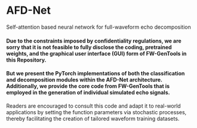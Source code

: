 # AFD-Net
Self-attention based neural network for full-waveform echo decomposition

#### Due to the constraints imposed by confidentiality regulations, we are sorry that it is not feasible to fully disclose the coding, pretrained weights, and the graphical user interface (GUI) form of FW-GenTools in this Repository.

####  But we present the PyTorch implementations of both the classification and decomposition modules within the AFD-Net architecture. Additionally, we provide the core code from FW-GenTools that is employed in the generation of individual simulated echo signals.

Readers are encouraged to consult this code and adapt it to real-world applications by setting the function parameters via stochastic processes, thereby facilitating the creation of tailored waveform training datasets.

